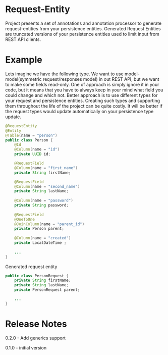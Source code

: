 # Request-Entity
Project presents a set of annotations and annotation processor to generate request-entities from your persistence entities.
Generated Request Entities are truncated versions of your persistence entities used to limit input from REST API clients.

# Example
Lets imagine we have the following type. We want to use model-model(symmetric request/responses model) in out REST API, 
but we want to make some fields read-only. One of approach is simply ignore it in your code, but it means that you have 
to always keep in your mind what field you could change and which not. Better approach is to use different types for your
request and persistence entities. Creating such types and supporting them throughout the life of the project can be quite costly. 
It will be better if the request types would update automatically on your persistence type update. 

```java
@RequestEntity
@Entity
@Table(name = "person")
public class Person {
    @Id
    @Column(name = "id")
    private UUID id;

    @RequestField
    @Column(name = "first_name")
    private String firstName;

    @RequestField
    @Column(name = "second_name")
    private String lastName;
    
    @Column(name = "password")
    private String password;
    
    @RequestField
    @OneToOne
    @JoinColumn(name = "parent_id")
    private Person parent;
    
    @Column(name = "created")
    private LocalDateTime ;
    
    ...
}
```

Generated request entity
```java
public class PersonRequest {
    private String firstName;
    private String lastName;
    private PersonRequest parent;

    ...
}
```

# Release Notes

0.2.0 - Add generics support

0.1.0 - initial version
